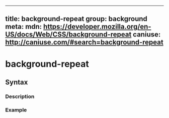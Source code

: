 
  ---
  title: background-repeat
  group: background
  meta:
    mdn: https://developer.mozilla.org/en-US/docs/Web/CSS/background-repeat
    caniuse: http://caniuse.com/#search=background-repeat
  ---

  # background-repeat
  <!--- Introduction for background-repeat, keep it brief and set the overall context -->

  ## Syntax
  <!--- Introduce the various syntax for background-repeat -->

  ### Description
  <!--- For each major section of syntax, provide a description explaining its usage further -->

  ### Example
  <!--- Provide code examples for the syntax block you're currently describing -->